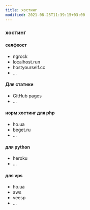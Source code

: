 ```yaml
---
title: хостинг
modified: 2021-08-25T11:39:15+03:00
---
```


### хостинг

#### селфхост
- ngrock
- localhost.run
- hostyourself.cc
- ...
#### Для статики
- GitHub pages
- ...
#### норм хостинг для php
- ho.ua
- beget.ru
- ...
#### для python
- heroku
- ...
#### для vps
- ho.ua
- aws
- veesp
- ...
